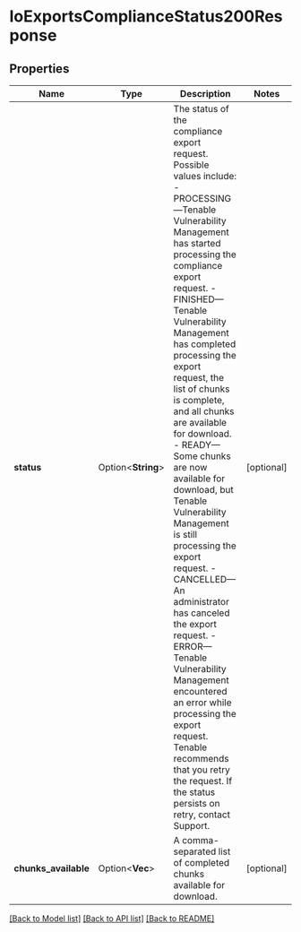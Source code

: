 # IoExportsComplianceStatus200Response

## Properties

Name | Type | Description | Notes
------------ | ------------- | ------------- | -------------
**status** | Option<**String**> | The status of the compliance export request. Possible values include:  - PROCESSING—Tenable Vulnerability Management has started processing the compliance export request.  - FINISHED—Tenable Vulnerability Management has completed processing the export request, the list of chunks is complete, and all chunks are available for download.  - READY—Some chunks are now available for download, but Tenable Vulnerability Management is still processing the export request.  - CANCELLED—An administrator has canceled the export request.  - ERROR—Tenable Vulnerability Management encountered an error while processing the export request. Tenable recommends that you retry the request. If the status persists on retry, contact Support. | [optional]
**chunks_available** | Option<**Vec<i32>**> | A comma-separated list of completed chunks available for download. | [optional]

[[Back to Model list]](../README.md#documentation-for-models) [[Back to API list]](../README.md#documentation-for-api-endpoints) [[Back to README]](../README.md)


